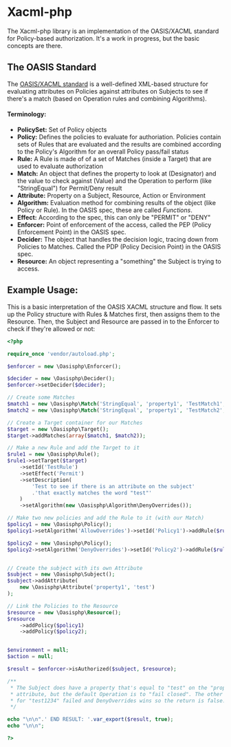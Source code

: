 Xacml-php
==========================
The Xacml-php library is an implementation of the OASIS/XACML standard for Policy-based
authorization. It's a work in progress, but the basic concepts are there.

## The OASIS Standard

The [OASIS/XACML standard](http://docs.oasis-open.org/xacml/3.0/xacml-3.0-core-spec-os-en.pdf) is a
well-defined XML-based structure for evaluating attributes on Policies against attributes on Subjects
to see if there's a match (based on Operation rules and combining Algorithms).

#### Terminology:

- **PolicySet:** Set of Policy objects
- **Policy:** Defines the policies to evaluate for authoriation. Policies contain sets of Rules
    that are evaluated and the results are combined according to the Policy's Algorithm for an
    overall Policy pass/fail status
- **Rule:** A Rule is made of of a set of Matches (inside a Target) that are used to evaluate
    authorization
- **Match:** An object that defines the property to look at (Designator) and the value to check
    against (Value) and the Operation to perform (like "StringEqual") for Permit/Deny result
- **Attribute:** Property on a Subject, Resource, Action or Environment
- **Algorithm:** Evaluation method for combining results of the object (like Policy or Rule). In
    the OASIS spec, these are called *Functions*.
- **Effect:** According to the spec, this can only be "PERMIT" or "DENY"
- **Enforcer:** Point of enforcement of the access, called the PEP (Policy Enforcement Point)
    in the OASIS spec.
- **Decider:** The object that handles the decision logic, tracing down from Policies to Matches.
    Called the PDP (Policy Decision Point) in the OASIS spec.
- **Resource:** An object representing a "something" the Subject is trying to access.

## Example Usage:

This is a basic interpretation of the OASIS XACML structure and flow. It sets up the Policy structure
with Rules & Matches first, then assigns them to the Resource. Then, the Subject and Resource are
passed in to the Enforcer to check if they're allowed or not:

```php
<?php

require_once 'vendor/autoload.php';

$enforcer = new \Oasisphp\Enforcer();

$decider = new \Oasisphp\Decider();
$enforcer->setDecider($decider);

// Create some Matches
$match1 = new \Oasisphp\Match('StringEqual', 'property1', 'TestMatch1', 'test');
$match2 = new \Oasisphp\Match('StringEqual', 'property1', 'TestMatch2', 'test1234');

// Create a Target container for our Matches
$target = new \Oasisphp\Target();
$target->addMatches(array($match1, $match2));

// Make a new Rule and add the Target to it
$rule1 = new \Oasisphp\Rule();
$rule1->setTarget($target)
    ->setId('TestRule')
    ->setEffect('Permit')
    ->setDescription(
        'Test to see if there is an attribute on the subject'
        .'that exactly matches the word "test"'
    )
    ->setAlgorithm(new \Oasisphp\Algorithm\DenyOverrides());

// Make two new policies and add the Rule to it (with our Match)
$policy1 = new \Oasisphp\Policy();
$policy1->setAlgorithm('AllowOverrides')->setId('Policy1')->addRule($rule1);

$policy2 = new \Oasisphp\Policy();
$policy2->setAlgorithm('DenyOverrides')->setId('Policy2')->addRule($rule1);


// Create the subject with its own Attribute
$subject = new \Oasisphp\Subject();
$subject->addAttribute(
    new \Oasisphp\Attribute('property1', 'test')
);

// Link the Policies to the Resource
$resource = new \Oasisphp\Resource();
$resource
    ->addPolicy($policy1)
    ->addPolicy($policy2);


$environment = null;
$action = null;

$result = $enforcer->isAuthorized($subject, $resource);

/**
 * The Subject does have a property that's equal to "test" on the "property1"
 * attribute, but the default Operation is to "fail closed". The other Match,
 * for "test1234" failed and DenyOverrides wins so the return is false.
 */

echo "\n\n".' END RESULT: '.var_export($result, true);
echo "\n\n";

?>
```
